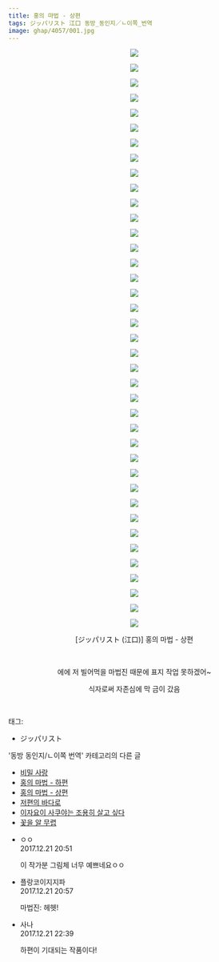 ```yaml
---
title: 홍의 마법 - 상편
tags: ジッパリスト 江口 동방_동인지／ㄴ이쪽_번역
image: ghap/4057/001.jpg
---
```

<div class="article">
<p style="text-align: center; clear: none; float: none;"><img src="{{ site.nasurl }}/ghap/4057/001.jpg"/></p>
<p style="text-align: center; clear: none; float: none;"><img src="{{ site.nasurl }}/ghap/4057/002.jpg"/></p>
<p style="text-align: center; clear: none; float: none;"><img src="{{ site.nasurl }}/ghap/4057/003.jpg"/></p>
<p style="text-align: center; clear: none; float: none;"><img src="{{ site.nasurl }}/ghap/4057/004.jpg"/></p>
<p style="text-align: center; clear: none; float: none;"><img src="{{ site.nasurl }}/ghap/4057/005.jpg"/></p>
<p style="text-align: center; clear: none; float: none;"><img src="{{ site.nasurl }}/ghap/4057/006.jpg"/></p>
<p style="text-align: center; clear: none; float: none;"><img src="{{ site.nasurl }}/ghap/4057/007.jpg"/></p>
<p style="text-align: center; clear: none; float: none;"><img src="{{ site.nasurl }}/ghap/4057/008.jpg"/></p>
<p style="text-align: center; clear: none; float: none;"><img src="{{ site.nasurl }}/ghap/4057/009.jpg"/></p>
<p style="text-align: center; clear: none; float: none;"><img src="{{ site.nasurl }}/ghap/4057/010.jpg"/></p>
<p style="text-align: center; clear: none; float: none;"><img src="{{ site.nasurl }}/ghap/4057/011.jpg"/></p>
<p style="text-align: center; clear: none; float: none;"><img src="{{ site.nasurl }}/ghap/4057/012.jpg"/></p>
<p style="text-align: center; clear: none; float: none;"><img src="{{ site.nasurl }}/ghap/4057/013.jpg"/></p>
<p style="text-align: center; clear: none; float: none;"><img src="{{ site.nasurl }}/ghap/4057/014.jpg"/></p>
<p style="text-align: center; clear: none; float: none;"><img src="{{ site.nasurl }}/ghap/4057/015.jpg"/></p>
<p style="text-align: center; clear: none; float: none;"><img src="{{ site.nasurl }}/ghap/4057/016.jpg"/></p>
<p style="text-align: center; clear: none; float: none;"><img src="{{ site.nasurl }}/ghap/4057/017.jpg"/></p>
<p style="text-align: center; clear: none; float: none;"><img src="{{ site.nasurl }}/ghap/4057/018.jpg"/></p>
<p style="text-align: center; clear: none; float: none;"><img src="{{ site.nasurl }}/ghap/4057/019.jpg"/></p>
<p style="text-align: center; clear: none; float: none;"><img src="{{ site.nasurl }}/ghap/4057/020.jpg"/></p>
<p style="text-align: center; clear: none; float: none;"><img src="{{ site.nasurl }}/ghap/4057/021.jpg"/></p>
<p style="text-align: center; clear: none; float: none;"><img src="{{ site.nasurl }}/ghap/4057/022.jpg"/></p>
<p style="text-align: center; clear: none; float: none;"><img src="{{ site.nasurl }}/ghap/4057/023.jpg"/></p>
<p style="text-align: center; clear: none; float: none;"><img src="{{ site.nasurl }}/ghap/4057/024.jpg"/></p>
<p style="text-align: center; clear: none; float: none;"><img src="{{ site.nasurl }}/ghap/4057/025.jpg"/></p>
<p style="text-align: center; clear: none; float: none;"><img src="{{ site.nasurl }}/ghap/4057/026.jpg"/></p>
<p style="text-align: center; clear: none; float: none;"><img src="{{ site.nasurl }}/ghap/4057/027.jpg"/></p>
<p style="text-align: center; clear: none; float: none;"><img src="{{ site.nasurl }}/ghap/4057/028.jpg"/></p>
<p style="text-align: center; clear: none; float: none;"><img src="{{ site.nasurl }}/ghap/4057/029.jpg"/></p>
<p style="text-align: center; clear: none; float: none;"><img src="{{ site.nasurl }}/ghap/4057/030.jpg"/></p>
<p style="text-align: center; clear: none; float: none;"><img src="{{ site.nasurl }}/ghap/4057/031.jpg"/></p>
<p style="text-align: center; clear: none; float: none;"><img src="{{ site.nasurl }}/ghap/4057/032.jpg"/></p>
<p style="text-align: center; clear: none; float: none;"><img src="{{ site.nasurl }}/ghap/4057/033.jpg"/></p>
<p style="text-align: center; clear: none; float: none;"><img src="{{ site.nasurl }}/ghap/4057/034.jpg"/></p>
<p style="text-align: center; clear: none; float: none;"><img src="{{ site.nasurl }}/ghap/4057/035.jpg"/></p>
<p style="text-align: center; clear: none; float: none;"><img src="{{ site.nasurl }}/ghap/4057/036.jpg"/></p>
<p style="text-align: center; clear: none; float: none;"><img src="{{ site.nasurl }}/ghap/4057/037.jpg"/></p>
<p style="text-align: center; clear: none; float: none;"><img src="{{ site.nasurl }}/ghap/4057/038.jpg"/></p>
<p style="text-align: center; clear: none; float: none;"><img src="{{ site.nasurl }}/ghap/4057/039.jpg"/></p>
<p style="text-align: center; clear: none; float: none;">[ジッパリスト (江口)] 홍의 마법 - 상편</p>
<p style="text-align: center; clear: none; float: none;"><br/></p>
<p style="text-align: center; clear: none; float: none;">에에 저 빌어먹을 마법진 때문에 표지 작업 못하겠어~</p>
<p style="text-align: center; clear: none; float: none;">식자로써 자존심에 막 금이 갔음</p>
<p><br/></p>
</div><div class="tagTrail">
<p>태그: </p>
<ul>
<li>ジッパリスト</li>
</ul>
</div><div class="another">
<p>'동방 동인지/ㄴ이쪽 번역' 카테고리의 다른 글</p>
<ul>
<li><a href="/2017-12-23-ghap_4059">비밀 사랑</a></li>
<li><a href="/2017-12-22-ghap_4058">홍의 마법 - 하편</a></li>
<li><a href="/2017-12-21-ghap_4057">홍의 마법 - 상편</a></li>
<li><a href="/2017-12-20-ghap_4056">저편의 바다로</a></li>
<li><a href="/2017-12-19-ghap_4055">이자요이 사쿠야는 조용히 살고 싶다</a></li>
<li><a href="/2017-12-14-ghap_4032">꽃을 알 무렵</a></li>
</ul>
</div><div class="cb_module cb_fluid">
<div class="cb_wrt cb_profile">
<div class="comment">
<ul>
<li class="cb_thumb_off" id="comment15157083">
<div class="cb_comment_area">
<div class="cb_info_area">
<div class="cb_section">
<span class="cb_nick_name">ㅇㅇ</span>
</div>
<div class="cb_section">
<span class="cb_date">2017.12.21 20:51 </span>
</div>
</div>
<div class="cb_dsc_comment">
<p class="cb_dsc">
											이 작가분 그림체 너무 예쁘네요ㅇㅇ
										</p>
</div>
</div></li>
<li class="cb_thumb_off" id="comment15157085">
<div class="cb_comment_area">
<div class="cb_info_area">
<div class="cb_section">
<span class="cb_nick_name">플랑코이지지파</span>
</div>
<div class="cb_section">
<span class="cb_date">2017.12.21 20:57 </span>
</div>
</div>
<div class="cb_dsc_comment">
<p class="cb_dsc">
											마법진: 헤헷!
										</p>
</div>
</div></li>
<li class="cb_thumb_off" id="comment15157123">
<div class="cb_comment_area">
<div class="cb_info_area">
<div class="cb_section">
<span class="cb_nick_name">사나</span>
</div>
<div class="cb_section">
<span class="cb_date">2017.12.21 22:39 </span>
</div>
</div>
<div class="cb_dsc_comment">
<p class="cb_dsc">
											하편이 기대되는 작품이다!
										</p>
</div>
</div></li>
</ul>
</div>
</div><!-- commentList close -->
</div>